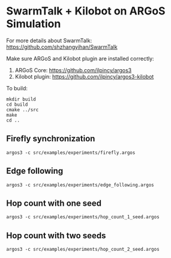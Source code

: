 # SwarmTalk + Kilobot on ARGoS Simulation

For more details about SwarmTalk: https://github.com/shzhangyihan/SwarmTalk

Make sure ARGoS and Kilobot plugin are installed correctly:

1. ARGoS Core: https://github.com/ilpincy/argos3
2. Kilobot plugin: https://github.com/ilpincy/argos3-kilobot

To build:

```shell
mkdir build
cd build
cmake ../src
make
cd ..
```

## Firefly synchronization

```shell
argos3 -c src/examples/experiments/firefly.argos
```

## Edge following

```shell
argos3 -c src/examples/experiments/edge_following.argos
```

## Hop count with one seed

```shell
argos3 -c src/examples/experiments/hop_count_1_seed.argos
```

## Hop count with two seeds

```shell
argos3 -c src/examples/experiments/hop_count_2_seed.argos
```
